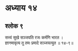 # अध्याय १४

## श्लोक ९

सत्त्वं सुखे सञ्जयति रजः कर्मणि भारत ।<br>ज्ञानमावृत्य तु तमः प्रमादे सञ्जयत्युत ॥ १४-९॥<br><br>

